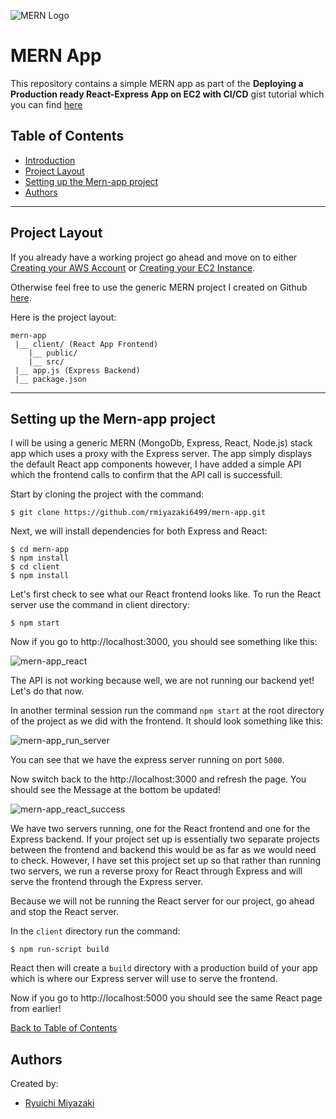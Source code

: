 ![MERN Logo](https://www.google.com/url?sa=i&url=https%3A%2F%2Fwww.3ritechnologies.com%2Fcourse%2Fmern-stack-training-in-pune%2F&psig=AOvVaw2UcHidrBrM6hlEMjw3NG9T&ust=1594852838316000&source=images&cd=vfe&ved=0CAIQjRxqFwoTCLiz6oLozeoCFQAAAAAdAAAAABAD)

# MERN App

This repository contains a simple MERN app as part of the **Deploying a Production ready React-Express App on EC2 with CI/CD** gist tutorial which you can find [here](https://gist.github.com/rmiyazaki6499/b564b40e306707c8ff6ca9c67d38fb6f)

## Table of Contents

- [Introduction](#introduction)
- [Project Layout](#project-layout)
- [Setting up the Mern-app project](#setting-up-the-mern-app-project)
- [Authors](#authors)

---

## Project Layout
  
   If you already have a working project go ahead and move on to either [Creating your AWS Account](#create-an-aws-account) or [Creating your EC2 Instance](#create-an-aws-ec2-instance).
  
  Otherwise feel free to use the generic MERN project I created on Github [here](https://github.com/rmiyazaki6499/mern-app.git).
  
  Here is the project layout:
  
  ```
  mern-app
   |__ client/ (React App Frontend)
      |__ public/
      |__ src/
   |__ app.js (Express Backend)
   |__ package.json
  
  ```
 
  
  ---
  
  ## Setting up the Mern-app project
  
  I will be using a generic MERN (MongoDb, Express, React, Node.js) stack app which uses a proxy with the Express server.
  The app simply displays the default React app components however, I have added a simple API which the frontend calls to confirm that the API call is successfull.
  
  Start by cloning the project with the command:
  ```
  $ git clone https://github.com/rmiyazaki6499/mern-app.git
  ```
  Next, we will install dependencies for both Express and React:
  ```
  $ cd mern-app
  $ npm install
  $ cd client
  $ npm install
  ```
  
  Let's first check to see what our React frontend looks like.
  To run the React server use the command in client directory:
  ```
  $ npm start
  ```
  Now if you go to http://localhost:3000, you should see something like this:
  
  ![mern-app_react](https://user-images.githubusercontent.com/41876764/87258089-b8358180-c455-11ea-955a-e182e689c993.png)
  
  The API is not working because well, we are not running our backend yet!
  Let's do that now.
  
  In another terminal session run the command `npm start` at the root directory of the project as we did with the frontend.
  It should look something like this:
  
  ![mern-app_run_server](https://user-images.githubusercontent.com/41876764/87258208-ad2f2100-c456-11ea-80c9-7ca9a3624462.png)
  
  You can see that we have the express server running on port `5000`.
  
  Now switch back to the http://localhost:3000 and refresh the page. You should see the Message at the bottom be updated!
  
  ![mern-app_react_success](https://user-images.githubusercontent.com/41876764/87258255-09924080-c457-11ea-97bd-40ad8784a00b.png)
  
  We have two servers running, one for the React frontend and one for the Express backend. 
  If your project set up is essentially two separate projects between the frontend and backend this would be as far as we would need to check.
  However, I have set this project set up so that rather than running two servers, we run a reverse proxy for React through Express and will serve the frontend through the Express server. 
  
  Because we will not be running the React server for our project, go ahead and stop the React server.
  
In the `client` directory run the command:
```
$ npm run-script build
```
  
React then will create a `build` directory with a production build of your app which is where our Express server will use to serve the frontend.
  
Now if you go to http://localhost:5000 you should see the same React page from earlier!
  

[Back to Table of Contents](#table-of-contents)


## Authors

Created by:

- [Ryuichi Miyazaki](https://github.com/rmiyazaki6499)
